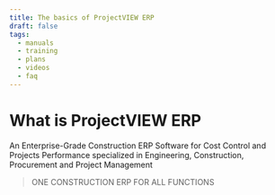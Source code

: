 ```yaml
---
title: The basics of ProjectVIEW ERP
draft: false
tags:
  - manuals
  - training
  - plans
  - videos
  - faq
---
```


# What is ProjectVIEW ERP
An Enterprise-Grade Construction ERP Software for Cost Control and Projects Performance specialized in Engineering, Construction, Procurement and Project Management
> ONE CONSTRUCTION ERP FOR ALL FUNCTIONS